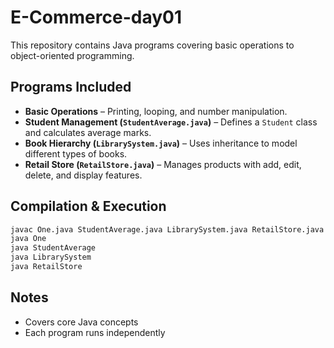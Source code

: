 # E-Commerce-day01

This repository contains Java programs covering basic operations to object-oriented programming.

## Programs Included

- **Basic Operations** – Printing, looping, and number manipulation.
- **Student Management (`StudentAverage.java`)** – Defines a `Student` class and calculates average marks.
- **Book Hierarchy (`LibrarySystem.java`)** – Uses inheritance to model different types of books.
- **Retail Store (`RetailStore.java`)** – Manages products with add, edit, delete, and display features.

## Compilation & Execution

```sh
javac One.java StudentAverage.java LibrarySystem.java RetailStore.java
java One
java StudentAverage
java LibrarySystem
java RetailStore
```

## Notes

- Covers core Java concepts
- Each program runs independently
